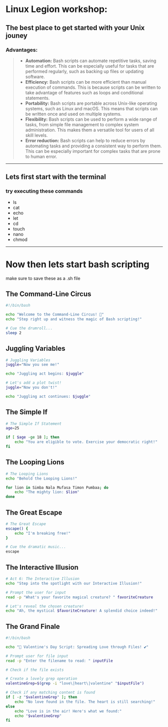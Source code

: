 
# **Linux Legion workshop:**

## The best place to get started with your Unix jouney

### Advantages:
> - **Automation:** 
> Bash scripts can automate repetitive tasks, saving time and effort. This can be especially useful for tasks that are performed regularly, such as backing up files or updating software.
> - **Efficiency:**
> Bash scripts can be more efficient than manual execution of commands. This is because scripts can be written to take advantage of features such as loops and conditional statements.
> - **Portability:**
> Bash scripts are portable across Unix-like operating systems, such as Linux and macOS. This means that scripts can be written once and used on multiple systems.
> - **Flexibility:**
> Bash scripts can be used to perform a wide range of tasks, from simple file management to complex system administration. This makes them a versatile tool for users of all skill levels.
> - **Error reduction:**
> Bash scripts can help to reduce errors by automating tasks and providing a consistent way to perform them. This can be especially important for complex tasks that are prone to human error.



<hr>


## Lets first start with the terminal

### try executing these commands

- ls
- cat
- echo
- let
- cd
- touch
- nano
- chmod



<hr>

# Now then lets start bash scripting

make sure to save these as a .sh file

## The Command-Line Circus
```bash
#!/bin/bash

echo "Welcome to the Command-Line Circus! 🎪"
echo "Step right up and witness the magic of Bash scripting!"

# Cue the drumroll...
sleep 2

```

## Juggling Variables
```bash 
# Juggling Variables
juggle="Now you see me!"

echo "Juggling act begins: $juggle"

# Let's add a plot twist!
juggle="Now you don't!"

echo "Juggling act continues: $juggle"
```

## The Simple If 
```bash 
# The Simple If Statement
age=25

if [ $age -ge 18 ]; then
    echo "You are eligible to vote. Exercise your democratic right!"
fi
```

## The Looping Lions
```bash
# The Looping Lions
echo "Behold the Looping Lions!"

for lion in Simba Nala Mufasa Timon Pumbaa; do
    echo "The mighty lion: $lion"
done

```
## The Great Escape
```bash 
# The Great Escape
escape() {
    echo "I'm breaking free!"
}

# Cue the dramatic music...
escape
```

## The Interactive Illusion

```bash 
# Act 6: The Interactive Illusion
echo "Step into the spotlight with our Interactive Illusion!"

# Prompt the user for input
read -p "What's your favorite magical creature? " favoriteCreature

# Let's reveal the chosen creature!
echo "Ah, the mystical $favoriteCreature! A splendid choice indeed!"
```

## The Grand Finale
```bash
#!/bin/bash

echo "🌹 Valentine's Day Script: Spreading Love through Files! 💕"

# Prompt user for file input
read -p "Enter the filename to read: " inputFile

# Check if the file exists

# Create a lovely grep operation
valentineGrep=$(grep -i "love\|heart\|valentine" "$inputFile")

# Check if any matching content is found
if [ -z "$valentineGrep" ]; then
    echo "No love found in the file. The heart is still searching!"
else
    echo "Love is in the air! Here's what we found:"
    echo "$valentineGrep"
fi

```


